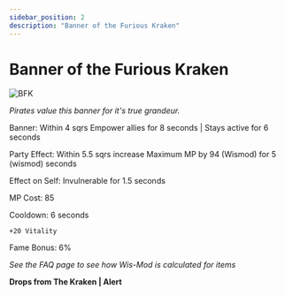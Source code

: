 ```yaml
---
sidebar_position: 2
description: "Banner of the Furious Kraken"
---
```


# Banner of the Furious Kraken

![BFK](https://vwiki.valorserver.com/api/item/picture/banner%20of%20the%20furious%20kraken)

<i>Pirates value this banner for it's true grandeur.</i>

Banner: Within 4 sqrs Empower allies for 8 seconds | Stays active for 6 seconds

Party Effect: Within 5.5 sqrs increase Maximum MP by 94 (Wismod) for 5 (wismod) seconds

Effect on Self: Invulnerable for 1.5 seconds

MP Cost: 85

Cooldown: 6 seconds

    +20 Vitality
    
Fame Bonus: 6%

*See the FAQ page to see how Wis-Mod is calculated for items*

**Drops from The Kraken | Alert**
